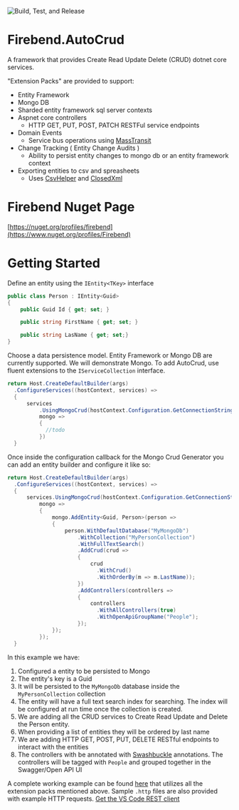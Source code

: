 ![Build, Test, and Release](https://github.com/firebend/auto-crud/workflows/Build,%20Test,%20and%20Release/badge.svg)

# Firebend.AutoCrud
A framework that provides Create Read Update Delete (CRUD) dotnet core services.

"Extension Packs" are provided to support:
- Entity Framework
- Mongo DB
- Sharded entity framework sql server contexts
- Aspnet core controllers
  * HTTP GET, PUT, POST, PATCH RESTFul service endpoints
- Domain Events
  * Service bus operations using [MassTransit](https://masstransit-project.com/)
- Change Tracking ( Entity Change Audits )
  * Ability to persist entity changes to mongo db or an entity framework context
- Exporting entities to csv and spreasheets
  * Uses [CsvHelper](https://joshclose.github.io/CsvHelper/) and [ClosedXml](https://github.com/ClosedXML/ClosedXML)

# Firebend Nuget Page
[https://nuget.org/profiles/firebend](https://www.nuget.org/profiles/Firebend)

# Getting Started

Define an entity using the `IEntity<TKey>` interface

```cs
public class Person : IEntity<Guid>
{
    public Guid Id { get; set; }

    public string FirstName { get; set; }

    public string LasName { get; set;}
}
```

Choose a data persistence model. Entity Framework or Mongo DB are currently supported. We will demonstrate Mongo.
To add AutoCrud, use fluent extensions to the `IServiceCollection` interface.

```cs
return Host.CreateDefaultBuilder(args)
  .ConfigureServices((hostContext, services) =>
  {
      services
          .UsingMongoCrud(hostContext.Configuration.GetConnectionString("Mongo"),
          mongo =>
          {
            //todo
          })
  }
```

Once inside the configuration callback for the Mongo Crud Generator you can add an entity builder and configure it like so:

```cs
return Host.CreateDefaultBuilder(args)
  .ConfigureServices((hostContext, services) =>
  {
      services.UsingMongoCrud(hostContext.Configuration.GetConnectionString("Mongo"),
          mongo =>
          {
              mongo.AddEntity<Guid, Person>(person =>
              {
                  person.WithDefaultDatabase("MyMongoDb")
                      .WithCollection("MyPersonCollection")
                      .WithFullTextSearch()
                      .AddCrud(crud =>
                      {
                          crud
                            .WithCrud()
                            .WithOrderBy(m => m.LastName));
                      })
                      .AddControllers(controllers => 
                      {
                          controllers
                            .WithAllControllers(true)
                            .WithOpenApiGroupName("People");
                      });
              });
          });
  }
```

In this example we have:
1. Configured a entity to be persisted to Mongo
2. The entity's key is a Guid
3. It will be persisted to the `MyMongoDb` database inside the `MyPersonCollection` collection
4. The entity will have a full text search index for searching. The index will be configured at run time once the collection is created. 
5. We are adding all the CRUD services to Create Read Update and Delete the Person entity. 
6. When providing a list of entities they will be ordered by last name
7. We are adding HTTP GET, POST, PUT, DELETE RESTful endpoints to interact with the entities
8. The controllers with be annotated with [Swashbuckle](https://github.com/domaindrivendev/Swashbuckle.AspNetCore) annotations. The controllers will be tagged with `People` and grouped together in the Swagger/Open API UI

A complete working example can be found [here](Firebend.AutoCrud/Firebend.AutoCrud.Web.Sample) that utilizes all the extension packs mentioned above. Sample `.http` files are also provided with example HTTP requests. [Get the VS Code REST client](https://marketplace.visualstudio.com/items?itemName=humao.rest-client)
